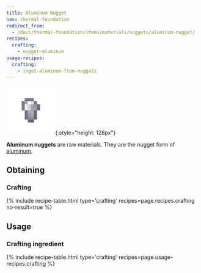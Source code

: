 ```yaml
---
title: Aluminum Nugget
nav: thermal-foundation
redirect_from:
  - /docs/thermal-foundation/items/materials/nuggets/aluminum-nugget/
recipes:
  crafting:
    - nugget-aluminum
usage-recipes:
  crafting:
    - ingot-aluminum-from-nuggets
---
```


![Aluminum nugget](/assets/images/thermal-foundation/nugget-aluminum.png){:style="height: 128px"}


**Aluminum nuggets** are raw materials. They are the nugget form of
[aluminum](/docs/aluminum-ingot/).


Obtaining
---------

### Crafting
{% include recipe-table.html type='crafting' recipes=page.recipes.crafting no-result=true %}


Usage
-----

### Crafting ingredient
{% include recipe-table.html type='crafting' recipes=page.usage-recipes.crafting %}
